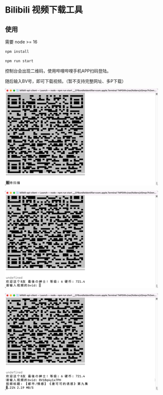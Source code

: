 # Bilibili 视频下载工具

## 使用

需要 node >= 16

```sh
npm install
```

```sh
npm run start
```

控制台会出现二维码，使用哔哩哔哩手机APP扫码登陆。

随后输入BV号，即可下载视频。（暂不支持完整网址、多P下载）

![](./images/2022-05-16-10-12-54.png)

![](./images/2022-05-16-10-13-54.png)

![](./images/2022-05-16-10-14-24.png)